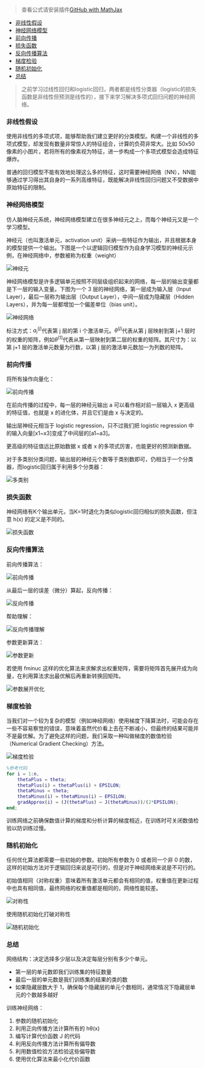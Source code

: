 > 查看公式请安装插件[GitHub with MathJax](https://chrome.google.com/webstore/detail/github-with-mathjax/ioemnmodlmafdkllaclgeombjnmnbima)
<!-- TOC -->

- [非线性假设](#非线性假设)
- [神经网络模型](#神经网络模型)
- [前向传播](#前向传播)
- [损失函数](#损失函数)
- [反向传播算法](#反向传播算法)
- [梯度检验](#梯度检验)
- [随机初始化](#随机初始化)
- [总结](#总结)

<!-- /TOC -->

> 之前学习过线性回归和logistic回归，两者都是线性分类器（logistic的损失函数是非线性但预测是线性的），接下来学习解决多项式回归问题的神经网络。

### 非线性假设
使用非线性的多项式项，能够帮助我们建立更好的分类模型。构建一个非线性的多项式模型，却发现有数量非常惊人的特征组合，计算的负荷非常大。比如 50x50 像素的小图片，若将所有的像素视为特征，进一步构成一个多项式模型会造成特征爆炸。

普通的回归模型不能有效地处理这么多的特征，这时需要神经网络（NN），NN能够通过学习得出其自身的一系列高维特征，既能解决非线性回归问题又不受数据中原始特征的限制。

### 神经网络模型
仿人脑神经元系统，神经网络模型建立在很多神经元之上，而每个神经元又是一个学习模型。

神经元（也叫激活单元，activation unit）采纳一些特征作为输出，并且根据本身的模型提供一个输出。下图是一个以逻辑回归模型作为自身学习模型的神经元示例，在神经网络中，参数被称为权重（weight）

![神经元](image/7-1.png)

神经网络模型是许多逻辑单元按照不同层级组织起来的网络，每一层的输出变量都是下一层的输入变量。下图为一个 3 层的神经网络，第一层成为输入层（Input Layer），最后一层称为输出层（Output Layer），中间一层成为隐藏层（Hidden Layers），并为每一层都增加一个偏差单位（bias unit）。

![神经网络](image/7-2.png)

标注方式：$a^{(j)}_i$代表第 j 层的第 i 个激活单元。$θ^{(j)}$代表从第 j 层映射到第 j+1 层时的权重的矩阵，例如$θ^{(1)}$代表从第一层映射到第二层的权重的矩阵。其尺寸为：以第 j+1 层的激活单元数量为行数，以第 j 层的激活单元数加一为列数的矩阵。

### 前向传播
将所有操作向量化：

![前向传播](image/7-3.png)

在前向传播的过程中，每一层的神经元输出 a 可以看作相对前一层输入 x 更高级的特征值，也就是 x 的进化体，并且它们是由 x 与决定的。

输出层神经元相当于 logistic regression，只不过我们把 logistic regression 中的输入向量[x1~x3]变成了中间层的[a1~a3]。

更高级的特征值远比原始数据 x 或者 x 的多项式厉害，也能更好的预测新数据。

对于多类别分类问题，输出层的神经元个数等于类别数即可，仍相当于一个分类器，而logistic回归属于利用多个分类器：

![多类别](image/7-4.png)

### 损失函数
神经网络有K个输出单元，当K=1时退化为类似logistic回归相似的损失函数，但注意 h(x) 的定义是不同的。

![损失函数](image/7-5.png)

### 反向传播算法
前向传播算法：

![前向传播](image/7-6.png)

从最后一层的误差（微分）算起，反向传播：

![反向传播](image/7-7.png)

帮助理解：

![反向传播理解](image/7-8.png)

参数更新算法：

![参数更新](image/7-9.png)

若使用 fminuc 这样的优化算法来求解求出权重矩阵，需要将矩阵首先展开成为向量，在利用算法求出最优解后再重新转换回矩阵。

![参数展开优化](image/7-10.png)

### 梯度检验
当我们对一个较为复杂的模型（例如神经网络）使用梯度下降算法时，可能会存在一些不容易察觉的错误，意味着虽然代价看上去在不断减小，但最终的结果可能并不是最优解。为了避免这样的问题，我们采取一种叫做梯度的数值检验（Numerical Gradient Checking）方法。

![梯度检验](image/7-11.png)

```matlab
%参考代码
for i = 1:n,
    thetaPlus = theta;
    thetaPlus(i) = thetaPlus(i) + EPSILON;
    thetaMinus = theta;
    thetaMinus(i) = thetaMinus(i) – EPSILON;
    gradApprox(i) = (J(thetaPlus) – J(thetaMinus))/(2*EPSILON);
end;
```
训练网络之前确保数值计算的梯度和分析计算的梯度相近，在训练时可关闭数值检验以防训练过慢。

### 随机初始化
任何优化算法都需要一些初始的参数。初始所有参数为 0 或者同一个非 0 的数，这样的初始方法对于逻辑回归来说是可行的，但是对于神经网络来说是不可行的。

初始值相同（对称权重）意味着所有激活单元都会有相同的值，权重值在更新过程中也具有相同值，最终网络的权重值都是相同的，网络性能较差。

![对称性](image/7-12.png)

使用随机初始化打破对称性

![随机初始化](image/7-13.png)

### 总结
网络结构：决定选择多少层以及决定每层分别有多少个单元。
- 第一层的单元数即我们训练集的特征数量
- 最后一层的单元数是我们训练集的结果的类的数
- 如果隐藏层数大于 1，确保每个隐藏层的单元个数相同，通常情况下隐藏层单元的个数越多越好

训练神经网络：
1. 参数的随机初始化
2. 利用正向传播方法计算所有的 hθ(x)
3. 编写计算代价函数 J 的代码
4. 利用反向传播方法计算所有偏导数
5. 利用数值检验方法检验这些偏导数
6. 使用优化算法来最小化代价函数
